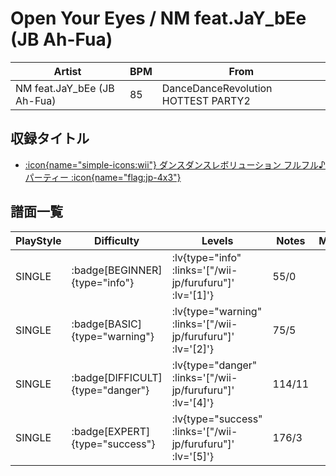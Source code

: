# Open Your Eyes / NM feat.JaY_bEe (JB Ah-Fua)

|Artist|BPM|From|
|------|---|----|
|NM feat.JaY_bEe (JB Ah-Fua)|85|DanceDanceRevolution HOTTEST PARTY2|

## 収録タイトル

- [ :icon{name="simple-icons:wii"} ダンスダンスレボリューション フルフル♪パーティー :icon{name="flag:jp-4x3"} ](/wii-jp/furufuru)

## 譜面一覧

|PlayStyle|Difficulty|Levels|Notes|Movie|
|---------|----------|------|-----|-----|
|SINGLE| :badge[BEGINNER]{type="info"} | :lv{type="info" :links='["/wii-jp/furufuru"]' :lv='[1]'} |55/0||
|SINGLE| :badge[BASIC]{type="warning"} | :lv{type="warning" :links='["/wii-jp/furufuru"]' :lv='[2]'} |75/5||
|SINGLE| :badge[DIFFICULT]{type="danger"} | :lv{type="danger" :links='["/wii-jp/furufuru"]' :lv='[4]'} |114/11||
|SINGLE| :badge[EXPERT]{type="success"} | :lv{type="success" :links='["/wii-jp/furufuru"]' :lv='[5]'} |176/3||
